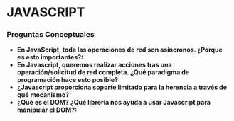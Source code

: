 # JAVASCRIPT
### Preguntas Conceptuales
- **En JavaScript, toda las operaciones de red son asincronos. ¿Porque es esto importantes?:** 
- **En Javascript, queremos realizar acciones tras una operación/solicitud de red completa. ¿Qué paradigma de programación hace esto posible?:**
- **¿Javascript proporciona soporte limitado para la herencia a través de qué mecanismo?:**
- **¿Qué es el DOM? ¿Qué librería nos ayuda a usar Javascript para manipular el DOM?:**